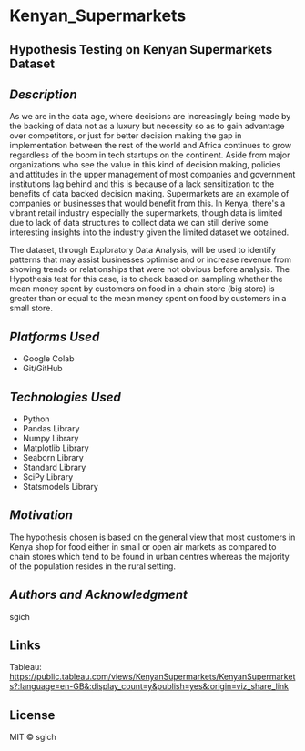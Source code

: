 #  Kenyan_Supermarkets

## __Hypothesis Testing on Kenyan Supermarkets Dataset__ ##


## _Description_ ##

As we are in the data age, where decisions are increasingly being made by the backing of data not as a luxury but necessity so as to gain advantage over competitors, or just for better decision making the gap in implementation between the rest of the world and Africa continues to grow regardless of the boom in tech startups on the continent. Aside from major organizations who see the value in this kind of decision making, policies and attitudes in the upper management of most companies and government institutions lag behind and this is because of a lack sensitization to the benefits of data backed decision making. Supermarkets are an example of companies or businesses that would benefit from this. In Kenya, there's a vibrant retail industry especially the supermarkets, though data is limited due to lack of data structures to collect data we can still derive some interesting insights into the industry given the limited dataset we obtained.

The dataset, through Exploratory Data Analysis, will be used to identify patterns that may assist businesses optimise and or increase revenue from showing trends or relationships that were not obvious before analysis. The Hypothesis test for this case, is to check based on sampling whether the mean money spent by customers on food in a chain store (big store) is greater than or equal to the mean money spent on food by customers in a small store.


## _Platforms Used_ ##
* Google Colab
* Git/GitHub


## _Technologies Used_ ##
* Python
* Pandas Library
* Numpy Library
* Matplotlib Library
* Seaborn Library
* Standard Library
* SciPy Library
* Statsmodels Library


## _Motivation_ ##
The hypothesis chosen is based on the general view that most customers in Kenya shop for food either in small or open air markets as compared to chain stores which tend to be found in urban centres whereas the majority of the population resides in the rural setting.

## _Authors and Acknowledgment_ ##
sgich

## Links
Tableau: https://public.tableau.com/views/KenyanSupermarkets/KenyanSupermarkets?:language=en-GB&:display_count=y&publish=yes&:origin=viz_share_link


## License
MIT © sgich
